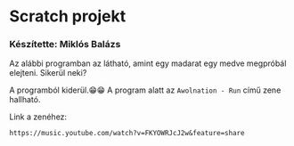 # Scratch projekt
### Készítette: Miklós Balázs


Az alábbi programban az látható, amint egy madarat egy medve megpróbál elejteni.
Sikerül neki? 

A programból kiderül.😁😁
A program alatt az `Awolnation - Run` című zene hallható.

Link a zenéhez:
```
https://music.youtube.com/watch?v=FKYOWRJcJ2w&feature=share
```
